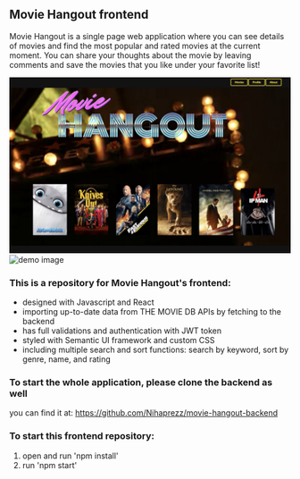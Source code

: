 ## Movie Hangout frontend
Movie Hangout is a single page web application where you can see details of movies and find the most popular and rated movies at the current moment. You can share your thoughts about the movie by leaving comments and save the movies that you like under your favorite list!

![demo image](src/Images/mvh1.png)
![demo image](src/Images/mvh2.png)


### This is a repository for Movie Hangout's frontend:
 - designed with Javascript and React
 - importing up-to-date data from THE MOVIE DB APIs by fetching to the backend
 - has full validations and authentication with JWT token
 - styled with Semantic UI framework and custom CSS
 - including multiple search and sort functions: search by keyword, sort by genre, name, and rating
 
### To start the whole application, please clone the backend as well
  you can find it at: https://github.com/Nihaprezz/movie-hangout-backend

### To start this frontend repository:
 1. open and run 'npm install'
 2. run 'npm start'
